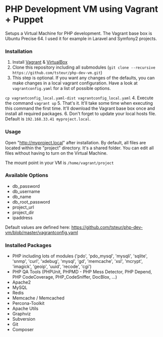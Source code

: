 PHP Development VM using Vagrant + Puppet
=========================================

Setups a Virtual Machine for PHP development. The Vagrant base box is Ubuntu Precise 64. I used it for example in Laravel and Symfony2 projects.

### Installation
 1. Install [Vagrant](http://www.vagrantup.com) & [VirtualBox](https://www.virtualbox.org)
 2. Clone this repository including all submodules (`git clone --recursive https://github.com/tsteur/php-dev-vm.git`)
 3. This step is optional. If you want any changes of the defaults, you can make changes in a local vagrant configuration. Have a look at `vagrantconfig.yaml` for a list of possible options.

 `cp vagrantconfig_local.yaml-dist vagrantconfig_local.yaml`
 4. Execute the command `vagrant up`
 5. That's it. It'll take some time when executing this command the first time. It'll download the Vagrant base box once and install all required packages.
 6. Don't forget to update your local hosts file. Default is `192.168.33.41 myproject.local`.

### Usage

Open "http://myproject.local" after installation. By default, all files are located within the "project" directory. It's a shared folder. You can edit all files without having to turn on the Virtual Machine. 

The mount point in your VM is `/home/vagrant/project`

### Available Options

 * db_password
 * db_username
 * db_name
 * db_root_password
 * project_url
 * project_dir
 * ipaddress

Default values are defined here: https://github.com/tsteur/php-dev-vm/blob/master/vagrantconfig.yaml

### Installed Packages
 * PHP including lots of modules ('pdo', 'pdo_mysql', 'mysqli', 'sqlite', 'snmp', 'curl', 'xdebug', 'mysql', 'gd', 'memcache', 'xsl', 'mcrypt', 'imagick', 'geoip', 'uuid', 'recode', 'cgi')
 * PHP QA Tools (PHPUnit, PHPMD - PHP Mess Detector, PHP Depend, PHP CodeCoverage, PHP_CodeSniffer, DocBlox, ...)
 * Apache2
 * MySQL
 * Redis
 * Memcache / Memcached
 * Percona-Toolkit
 * Apache Utils
 * Graphviz
 * Subversion
 * Git
 * Composer


